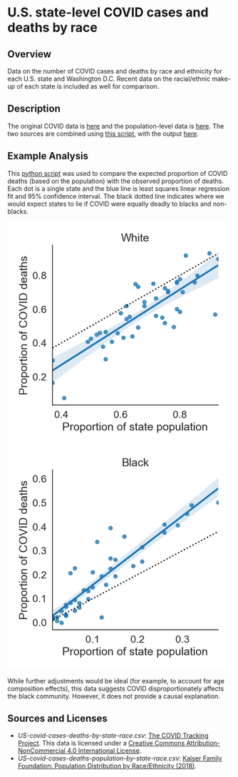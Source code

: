 # U.S. state-level COVID cases and deaths by race

## Overview

Data on the number of COVID cases and deaths by race and ethnicity for each
U.S. state and Washington D.C.
Recent data on the racial/ethnic make-up of each state is included as well
for comparison.

## Description

The original COVID data is [here](US-covid-cases-deaths-by-state-race.csv)
and the population-level data is [here](US-population-distribution-by-state.csv).
The two sources are combined using [this script](generate-US-covid-cases-deaths-population-by-state-race.py),
with the output [here](US-covid-cases-deaths-population-by-state-race.csv).

## Example Analysis

This [python script](create-expected-versus-observed-deaths-plots.py) was used
to compare the expected proportion of COVID deaths (based on the population)
with the observed proportion of deaths.
Each dot is a single state and the blue line is least squares linear regression
fit and 95% confidence interval.
The black dotted line indicates where we would expect states to lie if COVID were
equally deadly to blacks and non-blacks.

![Expected vs Observed Deaths (White)](expected-versus-observed-deaths-white.png)
![Expected vs Observed Deaths (Black)](expected-versus-observed-deaths-black.png)

While further adjustments would be ideal (for example, to account for age
composition effects), this data suggests COVID disproportionately affects the
black community.
However, it does not provide a causal explanation.

## Sources and Licenses

* *US-covid-cases-deaths-by-state-race.csv*: <a href="https://covidtracking.com/">The COVID Tracking Project</a>.
This data is licensed under a <a rel="license" href="http://creativecommons.org/licenses/by-nc/4.0/">Creative Commons Attribution-NonCommercial 4.0 International License</a>.
* *US-covid-cases-deaths-population-by-state-race.csv*: <a href="https://www.kff.org/other/state-indicator/distribution-by-raceethnicity/">Kaiser Family Foundation: Population Distribution by Race/Ethnicity (2018)</a>.
